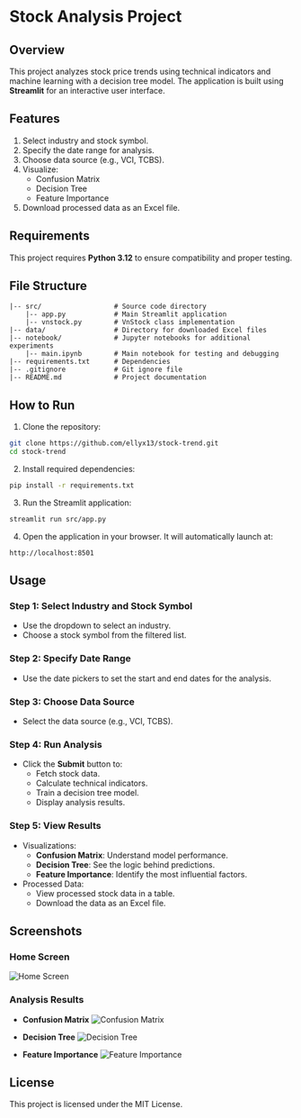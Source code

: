 # Stock Analysis Project

## Overview
This project analyzes stock price trends using technical indicators and machine learning with a decision tree model. The application is built using **Streamlit** for an interactive user interface.

## Features
1. Select industry and stock symbol.
2. Specify the date range for analysis.
3. Choose data source (e.g., VCI, TCBS).
4. Visualize:
   - Confusion Matrix
   - Decision Tree
   - Feature Importance
5. Download processed data as an Excel file.

## Requirements
This project requires **Python 3.12** to ensure compatibility and proper testing.

## File Structure
```
|-- src/                  # Source code directory
    |-- app.py            # Main Streamlit application
    |-- vnstock.py        # VnStock class implementation
|-- data/                 # Directory for downloaded Excel files
|-- notebook/             # Jupyter notebooks for additional experiments
    |-- main.ipynb        # Main notebook for testing and debugging
|-- requirements.txt      # Dependencies
|-- .gitignore            # Git ignore file
|-- README.md             # Project documentation
```

## How to Run

1. Clone the repository:

```bash
git clone https://github.com/ellyx13/stock-trend.git
cd stock-trend
```

2. Install required dependencies:

```bash
pip install -r requirements.txt
```

3. Run the Streamlit application:

```bash
streamlit run src/app.py
```

4. Open the application in your browser. It will automatically launch at:

```
http://localhost:8501
```

## Usage

### Step 1: Select Industry and Stock Symbol
- Use the dropdown to select an industry.
- Choose a stock symbol from the filtered list.

### Step 2: Specify Date Range
- Use the date pickers to set the start and end dates for the analysis.

### Step 3: Choose Data Source
- Select the data source (e.g., VCI, TCBS).

### Step 4: Run Analysis
- Click the **Submit** button to:
  - Fetch stock data.
  - Calculate technical indicators.
  - Train a decision tree model.
  - Display analysis results.

### Step 5: View Results
- Visualizations:
  - **Confusion Matrix**: Understand model performance.
  - **Decision Tree**: See the logic behind predictions.
  - **Feature Importance**: Identify the most influential factors.
- Processed Data:
  - View processed stock data in a table.
  - Download the data as an Excel file.

## Screenshots

### Home Screen
![Home Screen](images/home.png)

### Analysis Results
- **Confusion Matrix**
![Confusion Matrix](images/confusion_matrix.png)

- **Decision Tree**
![Decision Tree](images/decision_tree.png)

- **Feature Importance**
![Feature Importance](images/feature_importance.png)

## License
This project is licensed under the MIT License.

